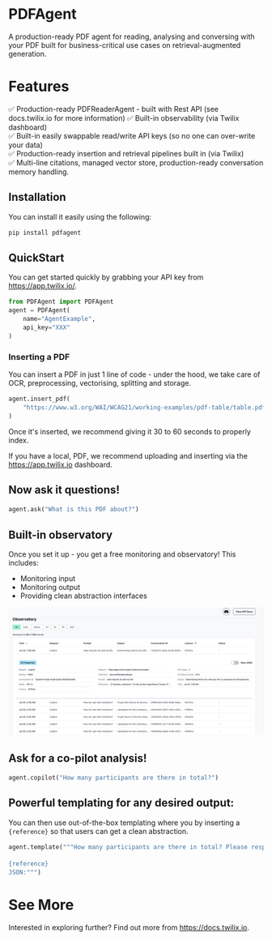 # PDFAgent

A production-ready PDF agent for reading, analysing and conversing with your PDF built for business-critical use cases on retrieval-augmented generation.

# Features

✅ Production-ready PDFReaderAgent - built with Rest API (see docs.twilix.io for more information)
✅ Built-in observability (via Twilix dashboard)  
✅ Built-in easily swappable read/write API keys (so no one can over-write your data)  
✅ Production-ready insertion and retrieval pipelines built in (via Twilix)  
✅ Multi-line citations, managed vector store, production-ready conversation memory handling.

## Installation

You can install it easily using the following: 

```bash
pip install pdfagent
```

## QuickStart

You can get started quickly by grabbing your API key from https://app.twilix.io/.

```python
from PDFAgent import PDFAgent
agent = PDFAgent(
    name="AgentExample",
    api_key="XXX"
)
```

### Inserting a PDF 

You can insert a PDF in just 1 line of code - under the hood, we take care of OCR, preprocessing,
vectorising, splitting and storage.

```python
agent.insert_pdf(
    "https://www.w3.org/WAI/WCAG21/working-examples/pdf-table/table.pdf"
)
```

Once it's inserted, we recommend giving it 30 to 60 seconds to properly index.

If you have a local, PDF, we recommend uploading and inserting via 
the https://app.twilix.io dashboard.

## Now ask it questions!

```python
agent.ask("What is this PDF about?")
```

## Built-in observatory

Once you set it up - you get a free monitoring and observatory!
This includes: 
- Monitoring input 
- Monitoring output
- Providing clean abstraction interfaces

![Observatory example](assets/observatory.png)

## Ask for a co-pilot analysis!

```python
agent.copilot("How many participants are there in total?")
```

## Powerful templating for any desired output:

You can then use out-of-the-box templating where you by inserting a
`{reference}` so that users can get a clean abstraction.

```python
agent.template("""How many participants are there in total? Please respond in a JSON with the key `total_participants`.

{reference}
JSON:""")
```

# See More

Interested in exploring further?
Find out more from https://docs.twilix.io.
